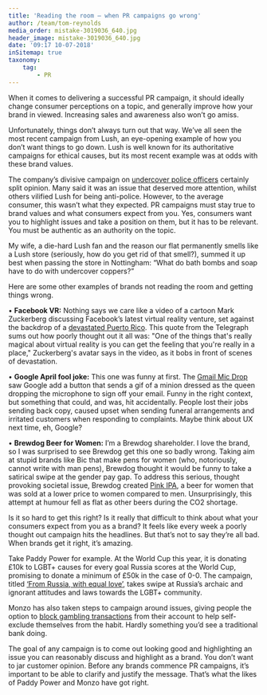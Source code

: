 ```yaml
---
title: 'Reading the room – when PR campaigns go wrong'
author: /team/tom-reynolds
media_order: mistake-3019036_640.jpg
header_image: mistake-3019036_640.jpg
date: '09:17 10-07-2018'
inSitemap: true
taxonomy:
    tag:
        - PR
---
```


When it comes to delivering a successful PR campaign, it should ideally change consumer perceptions on a topic, and generally improve how your brand in viewed. Increasing sales and awareness also won’t go amiss.

Unfortunately, things don’t always turn out that way. We’ve all seen the most recent campaign from Lush, an eye-opening example of how you don’t want things to go down. Lush is well known for its authoritative campaigns for ethical causes, but its most recent example was at odds with these brand values.

The company’s divisive campaign on [undercover police officers](https://www.bbc.co.uk/news/uk-44330078) certainly split opinion. Many said it was an issue that deserved more attention, whilst others vilified Lush for being anti-police. However, to the average consumer, this wasn’t what they expected. PR campaigns must stay true to brand values and what consumers expect from you. Yes, consumers want you to highlight issues and take a position on them, but it has to be relevant. You must be authentic as an authority on the topic.

My wife, a die-hard Lush fan and the reason our flat permanently smells like a Lush store (seriously, how do you get rid of that smell?), summed it up best when passing the store in Nottingham: “What do bath bombs and soap have to do with undercover coppers?”

Here are some other examples of brands not reading the room and getting things wrong.

•	**Facebook VR:** Nothing says we care like a video of a cartoon Mark Zuckerberg discussing Facebook’s latest virtual reality venture, set against the backdrop of a [devastated Puerto Rico](https://www.independent.co.uk/life-style/gadgets-and-tech/news/facebook-mark-zuckerberg-puerto-rico-hurricane-maria-virtual-reality-spaces-vr-tour-a7992311.html). This quote from the Telegraph sums out how poorly thought out it all was: "One of the things that's really magical about virtual reality is you can get the feeling that you're really in a place," Zuckerberg's avatar says in the video, as it bobs in front of scenes of devastation.

•	**Google April fool joke:** This one was funny at first. The [Gmail Mic Drop](https://www.theguardian.com/technology/2016/apr/01/google-disables-april-fools-joke-gmail-mic-drop) saw Google add a button that sends a gif of a minion dressed as the queen dropping the microphone to sign off your email. Funny in the right context, but something that could, and was, hit accidentally. People lost their jobs sending back copy, caused upset when sending funeral arrangements and irritated customers when responding to complaints. Maybe think about UX next time, eh, Google?

•	**Brewdog Beer for Women:** I’m a Brewdog shareholder. I love the brand, so I was surprised to see Brewdog get this one so badly wrong. Taking aim at stupid brands like Bic that make pens for women (who, notoriously, cannot write with man pens), Brewdog thought it would be funny to take a satirical swipe at the gender pay gap. To address this serious, thought provoking societal issue, Brewdog created [Pink IPA](https://www.independent.co.uk/life-style/food-and-drink/brewdog-pink-beer-women-gender-pay-gap-ipa-launch-a8242356.html), a beer for women that was sold at a lower price to women compared to men. Unsurprisingly, this attempt at humour fell as flat as other beers during the CO2 shortage.

Is it so hard to get this right? Is it really that difficult to think about what your consumers expect from you as a brand? It feels like every week a poorly thought out campaign hits the headlines. But that’s not to say they’re all bad. When brands get it right, it’s amazing.

Take Paddy Power for example. At the World Cup this year, it is donating £10k to LGBT+ causes for every goal Russia scores at the World Cup, promising to donate a minimum of £50k in the case of 0-0. The campaign, titled [‘From Russia, with equal love’](https://news.paddypower.com/world-cup-2018/2018/06/12/russia-10k-gay-goals-paddy-power-charity-world-cup/), takes swipe at Russia’s archaic and ignorant attitudes and laws towards the LGBT+ community. 

Monzo has also taken steps to campaign around issues, giving people the option to [block gambling transactions](https://monzo.com/blog/2018/06/19/gambling-block-self-exclusion/) from their account to help self-exclude themselves from the habit. Hardly something you’d see a traditional bank doing. 

The goal of any campaign is to come out looking good and highlighting an issue you can reasonably discuss and highlight as a brand. You don’t want to jar customer opinion. Before any brands commence PR campaigns, it’s important to be able to clarify and justify the message. That’s what the likes of Paddy Power and Monzo have got right.
